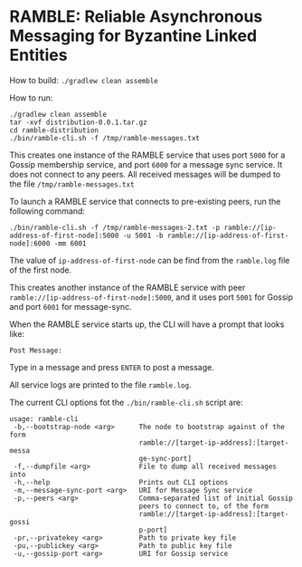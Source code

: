 # RAMBLE: Reliable Asynchronous Messaging for Byzantine Linked Entities

How to build: `./gradlew clean assemble`

How to run:

```
./gradlew clean assemble
tar -xvf distribution-0.0.1.tar.gz
cd ramble-distribution
./bin/ramble-cli.sh -f /tmp/ramble-messages.txt
```

This creates one instance of the RAMBLE service that uses port `5000` for a Gossip membership service, and port `6000` for a message sync service. It does not connect to any peers. All received messages will be dumped to the file `/tmp/ramble-messages.txt`

To launch a RAMBLE service that connects to pre-existing peers, run the following command:

```
./bin/ramble-cli.sh -f /tmp/ramble-messages-2.txt -p ramble://[ip-address-of-first-node]:5000 -u 5001 -b ramble://[ip-address-of-first-node]:6000 -mm 6001
```

The value of `ip-address-of-first-node` can be find from the `ramble.log` file of the first node.

This creates another instance of the RAMBLE service with peer `ramble://[ip-address-of-first-node]:5000`, and it uses port `5001` for Gossip and port `6001` for message-sync.

When the RAMBLE service starts up, the CLI will have a prompt that looks like:

```
Post Message:
```

Type in a message and press `ENTER` to post a message.

All service logs are printed to the file `ramble.log`.

The current CLI options fot the `./bin/ramble-cli.sh` script are:

```
usage: ramble-cli
 -b,--bootstrap-node <arg>      The node to bootstrap against of the form
                                ramble://[target-ip-address]:[target-messa
                                ge-sync-port]
 -f,--dumpfile <arg>            File to dump all received messages into
 -h,--help                      Prints out CLI options
 -m,--message-sync-port <arg>   URI for Message Sync service
 -p,--peers <arg>               Comma-separated list of initial Gossip
                                peers to connect to, of the form
                                ramble://[target-ip-address]:[target-gossi
                                p-port]
 -pr,--privatekey <arg>         Path to private key file
 -pu,--publickey <arg>          Path to public key file
 -u,--gossip-port <arg>         URI for Gossip service
```
